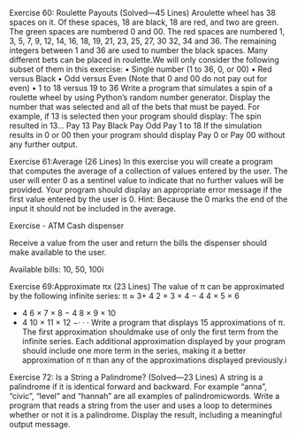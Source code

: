 Exercise 60: Roulette Payouts
(Solved—45 Lines)
Aroulette wheel has 38 spaces on it. Of these spaces, 18 are black, 18 are red, and two
are green. The green spaces are numbered 0 and 00. The red spaces are numbered 1,
3, 5, 7, 9, 12, 14, 16, 18, 19, 21, 23, 25, 27, 30 32, 34 and 36. The remaining integers
between 1 and 36 are used to number the black spaces.
Many different bets can be placed in roulette.We will only consider the following
subset of them in this exercise:
• Single number (1 to 36, 0, or 00)
• Red versus Black
• Odd versus Even (Note that 0 and 00 do not pay out for even)
• 1 to 18 versus 19 to 36
Write a program that simulates a spin of a roulette wheel by using Python’s random
number generator. Display the number that was selected and all of the bets that must
be payed. For example, if 13 is selected then your program should display:
The spin resulted in 13...
Pay 13
Pay Black
Pay Odd
Pay 1 to 18
If the simulation results in 0 or 00 then your program should display Pay 0 or
Pay 00 without any further output.


Exercise 61:Average
(26 Lines)
In this exercise you will create a program that computes the average of a collection
of values entered by the user. The user will enter 0 as a sentinel value to indicate
that no further values will be provided. Your program should display an appropriate
error message if the first value entered by the user is 0.
Hint: Because the 0 marks the end of the input it should not be included in the
average.


Exercise - ATM Cash dispenser

Receive a value from the user and return the bills the dispenser should make available to the user.

Available bills: 10, 50, 100i


Exercise 69:Approximate πx
(23 Lines)
The value of π can be approximated by the following infinite series:
π ≈ 3+ 4
2 × 3 × 4
− 4
4 × 5 × 6
+ 4
6 × 7 × 8
− 4
8 × 9 × 10
+ 4
10 × 11 × 12
−· · ·
Write a program that displays 15 approximations of π. The first approximation
shouldmake use of only the first term from the infinite series. Each additional approximation
displayed by your program should include one more term in the series, making
it a better approximation of π than any of the approximations displayed previously.i


Exercise 72: Is a String a Palindrome?
(Solved—23 Lines)
A string is a palindrome if it is identical forward and backward. For example “anna”,
“civic”, “level” and “hannah” are all examples of palindromicwords. Write a program
that reads a string from the user and uses a loop to determines whether or not it is a
palindrome. Display the result, including a meaningful output message.

